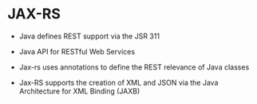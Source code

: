# JAX-RS

- Java defines REST support via the JSR 311
- Java API for RESTful Web Services
- Jax-rs uses annotations to define the REST relevance of Java classes

- Jax-RS supports the creation of XML and JSON via the Java Architecture for XML
  Binding (JAXB)
